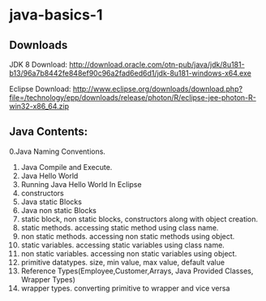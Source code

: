 # java-basics-1

Downloads
------------------------------------------------------
JDK 8 Download:
http://download.oracle.com/otn-pub/java/jdk/8u181-b13/96a7b8442fe848ef90c96a2fad6ed6d1/jdk-8u181-windows-x64.exe

Eclipse Download:
http://www.eclipse.org/downloads/download.php?file=/technology/epp/downloads/release/photon/R/eclipse-jee-photon-R-win32-x86_64.zip

Java Contents:
--------------------------------------------------------

0.Java Naming Conventions.
1. Java Compile and Execute.
2. Java Hello World
3. Running Java Hello World In Eclipse
4. constructors
5. Java static Blocks
6. Java non static Blocks
7. static block, non static blocks, constructors along with object creation. 
8. static methods. accessing static method using class name.
9. non static methods. accessing non static methods using object.
10. static variables. accessing static variables using class name.
11. non static variables. accessing non static variables using object.
12. primitive datatypes. size, min value, max value, default value
13. Reference Types(Employee,Customer,Arrays, Java Provided Classes, Wrapper Types)
14. wrapper types. converting primitive to wrapper and vice versa
